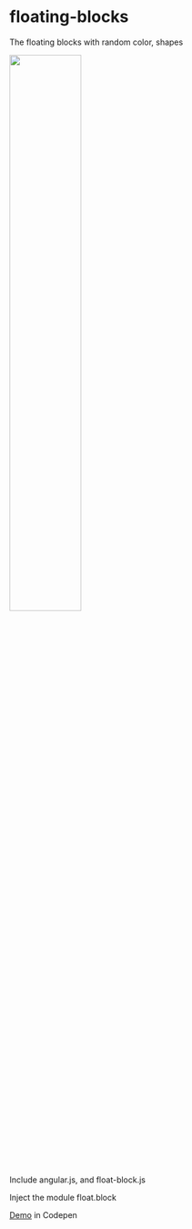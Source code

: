 # floating-blocks

The floating blocks with random color, shapes  
  
<img src="http://i359.photobucket.com/albums/oo37/Nate_Cheng/Screen%20Shot%202015-08-02%20at%202.24.33%20PM_zpsykssnjez.png" width="50%"/>

Include angular.js, and float-block.js  
  
Inject the module float.block  
  
[Demo](http://codepen.io/boo0330/pen/yNGLZZ) in Codepen
